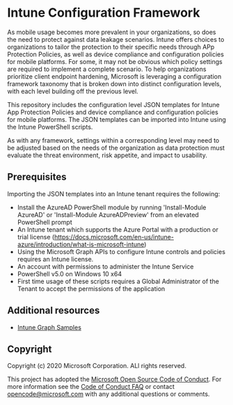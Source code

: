 
# Intune Configuration Framework

As mobile usage becomes more prevalent in your organizations, so does the need to protect against data leakage scenarios. Intune offers choices to organizations to tailor the protection to their specific needs through APp Protection Policies, as well as device compliance and configuration policies for mobile platforms. For some, it may not be obvious which policy settings are required to implement a complete scenario. To help organizations prioritize client endpoint hardening, Microsoft is leveraging a configuration framework taxonomy that is broken down into distinct configuration levels, with each level building off the previous level. 

This repository includes the configuration level JSON templates for Intune App Protection Policies and device compliance and configuration policies for mobile platforms. The JSON templates can be imported into Intune using the Intune PowerShell scripts.

As with any framework, settings within a corresponding level may need to be adjusted based on the needs of the organization as data protection must evaluate the threat environment, risk appetite, and impact to usability. 

## Prerequisites

Importing the JSON templates into an Intune tenant requires the following:

- Install the AzureAD PowerShell module by running 'Install-Module AzureAD' or 'Install-Module AzureADPreview' from an elevated PowerShell prompt
- An Intune tenant which supports the Azure Portal with a production or trial license (https://docs.microsoft.com/en-us/intune-azure/introduction/what-is-microsoft-intune)
- Using the Microsoft Graph APIs to configure Intune controls and policies requires an Intune license.
- An account with permissions to administer the Intune Service
- PowerShell v5.0 on Windows 10 x64
- First time usage of these scripts requires a Global Administrator of the Tenant to accept the permissions of the application

## Additional resources

- [Intune Graph Samples](https://github.com/microsoftgraph/powershell-intune-samples)

## Copyright

Copyright (c) 2020 Microsoft Corporation. ALl rights reserved.

This project has adopted the [Microsoft Open Source Code of Conduct](https://opensource.microsoft.com/codeofconduct/).
For more information see the [Code of Conduct FAQ](https://opensource.microsoft.com/codeofconduct/faq/) or
contact [opencode@microsoft.com](mailto:opencode@microsoft.com) with any additional questions or comments.
